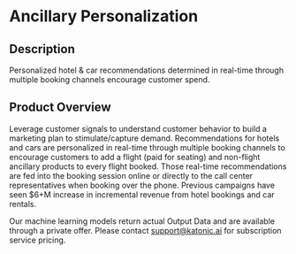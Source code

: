 #  Ancillary Personalization

## Description
Personalized hotel & car recommendations determined in real-time through multiple booking channels encourage customer spend. 

## Product Overview
Leverage customer signals to understand customer behavior to build a marketing plan to stimulate/capture demand. Recommendations for hotels and cars are personalized in real-time through multiple booking channels to encourage customers to add a flight (paid for seating) and non-flight ancillary products to every flight booked. Those real-time recommendations are fed into the booking session online or directly to the call center representatives when booking over the phone. Previous campaigns have seen $6+M increase in incremental revenue from hotel bookings and car rentals.

Our machine learning models return actual Output Data and are available through a private offer. Please contact support@katonic.ai for subscription service pricing.
